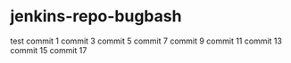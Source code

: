 # jenkins-repo-bugbash
test commit 1
commit 3
commit 5
commit 7
commit 9
commit 11
commit 13
commit 15
commit 17

